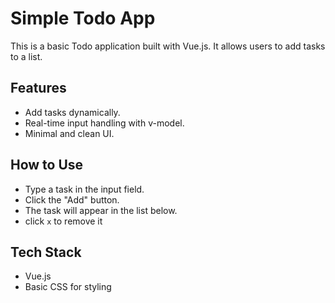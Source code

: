 # Simple Todo App
This is a basic Todo application built with Vue.js. It allows users to add tasks to a list.

## Features
+ Add tasks dynamically.
+ Real-time input handling with v-model.
+ Minimal and clean UI.

## How to Use
+ Type a task in the input field.
+ Click the "Add" button.
+ The task will appear in the list below.
+ click `x` to remove it

## Tech Stack
+ Vue.js
+ Basic CSS for styling
